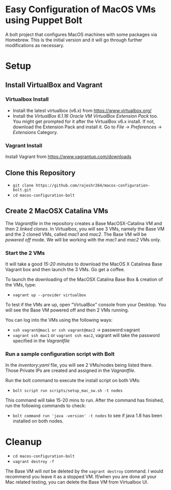 # Easy Configuration of MacOS VMs using Puppet Bolt
A bolt project that configures MacOS machines with some packages via Homebrew. This is the initial version and it will go through further modifications as necessary.

# Setup
## Install VirtualBox and Vagrant
### Virtualbox Install
* Install the latest virtualbox (v6.x) from https://www.virtualbox.org/
* Install the _VirtualBox 6.1.16 Oracle VM VirtualBox Extension Pack_ too. You might get prompted for it after the VirtualBox v6.x install. If not, download the Extension Pack and install it. Go to *File* -> *Preferences* -> *Extensions* Category.

### Vagrant Install 
Install Vagrant from https://www.vagrantup.com/downloads

## Clone this Repository
* `git clone https://github.com/rajeshr264/macos-configuration-bolt.git` 
* `cd macos-configuration-bolt`

## Create 2 MacOSX Catalina VMs
The _Vagrantfile_ in the repository creates a Base MacOSX-Catalina VM and then 2 _linked clones_. In Virtualbox, you will see 3 VMs, namely the Base VM and the 2 cloned VMs, called _mac1_ and _mac2_. The Base VM will be _powered off_ mode. We will be working with the _mac1_ and _mac2_ VMs only.

### Start the 2 VMs

It will take a good *15-20 minutes* to download the MacOS X Catalinea Base Vagrant box and then launch the 3 VMs. Go get a coffee. 

To launch the downloading of the MacOSX Catalina Base Box & creation of the VMs, type:
* `vagrant up --provider virtualbox`

To test if the VMs are up, open "VirtualBox" console from your Desktop. You will see the Base VM powered off and then 2 VMs running.

You can log into the VMs using the following ways:
* `ssh vagrant@mac1 or ssh vagrant@mac2` -> password:vagrant
* `vagrant ssh mac1` or `vagrant ssh mac2`, vagrant will take the password specified in the _Vagrantfile_  

### Run a sample configuration script with Bolt
In the _inventory.yaml_ file, you will see 2 VMs/nodes being listed there. Those Private IPs are created and assigned in the _Vagrantfile_. 

Run the bolt command to execute the install script on both VMs:
* `bolt script run scripts/setup_mac_sw.sh -t nodes`

This command will take 15-20 mins to run. After the command has finished, run the following commands to check:

* `bolt command run 'java -version' -t nodes` to see if java 1.8 has been installed on both nodes.

# Cleanup
* `cd macos-configuration-bolt`
* `vagrant destroy -f`

The Base VM will _not_ be deleted by the `vagrant destroy` command. I would recommend you leave it as a stopped VM. If/when you are done all your Mac related testing, you can delete the Base VM from Virtualbox UI.







